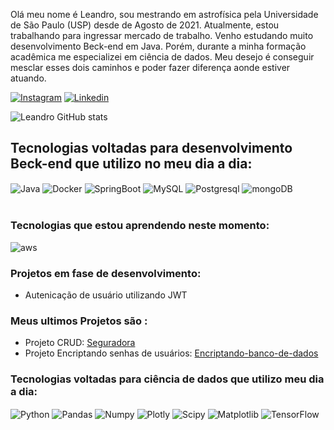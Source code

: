 Olá meu nome é Leandro, sou mestrando em astrofísica pela Universidade de São Paulo (USP) desde de Agosto de 2021. Atualmente, estou trabalhando para ingressar mercado de trabalho. Venho estudando muito desenvolvimento Beck-end em Java. Porém, durante a minha formação acadêmica me especializei em ciência de dados. Meu desejo é conseguir mesclar esses dois caminhos e poder fazer diferença aonde estiver atuando.



[![Instagram](https://img.shields.io/badge/Instagram-E4405F?style=for-the-badge&logo=instagram&logoColor=white)](https://www.instagram.com/_leandro_matheus/)
[![Linkedin](https://img.shields.io/badge/LinkedIn-0077B5?style=for-the-badge&logo=linkedin&logoColor=white)](https://www.linkedin.com/in/leandro-matheus-silva/)



![Leandro GitHub stats](https://github-readme-stats.vercel.app/api?username=LeandroMatheumatical&show_icons=true&theme=tokyonight)

## Tecnologias voltadas para desenvolvimento Beck-end que utilizo no meu dia a dia:
<div style="display: inline_block">
<img align ="center" alt="Java" src ="https://img.shields.io/badge/Java-ED8B00?style=for-the-badge&logo=java&logoColor=white"/> 
<img align ="center" alt="Docker" src ="https://img.shields.io/badge/docker-%230db7ed.svg?style=for-the-badge&logo=docker&logoColor=white"/>
<img align ="center" alt="SpringBoot" src ="https://img.shields.io/badge/Spring-6DB33F?style=for-the-badge&logo=spring&logoColor=white"/>
<img align ="center" alt="MySQL" src ="https://img.shields.io/badge/MySQL-00000F?style=for-the-badge&logo=mysql&logoColor=white"/>
<img align ="center" alt="Postgresql" src ="https://img.shields.io/badge/PostgreSQL-316192?style=for-the-badge&logo=postgresql&logoColor=white"/>
<img align ="center" alt="mongoDB" src ="https://img.shields.io/badge/MongoDB-4EA94B?style=for-the-badge&logo=mongodb&logoColor=white"/>
</div><br/>

### Tecnologias que estou aprendendo neste momento:
<img align ="center" alt="aws" src ="https://img.shields.io/badge/Amazon_AWS-FF9900?style=for-the-badge&logo=amazonaws&logoColor=white"/>

### Projetos em fase de desenvolvimento:
- Autenicação de usuário utilizando JWT

### Meus ultimos Projetos são :
- Projeto CRUD: [Seguradora](https://github.com/LeandroMatheumatical/Seguradora)
- Projeto  Encriptando senhas de usuários: [Encriptando-banco-de-dados](https://github.com/LeandroMatheumatical/Encriptando-banco-de-dados)


### Tecnologias voltadas para ciência de dados que utilizo meu dia a dia:
<div style="display: inline_block">
<img align ="center" alt="Python" src ="https://img.shields.io/badge/Python-3776AB?style=for-the-badge&logo=python&logoColor=white"/>
<img align ="center" alt="Pandas" src ="https://img.shields.io/badge/pandas-%23150458.svg?style=for-the-badge&logo=pandas&logoColor=white"/>
<img align ="center" alt="Numpy" src ="https://img.shields.io/badge/numpy-%23013243.svg?style=for-the-badge&logo=numpy&logoColor=white)"/>
<img align ="center" alt="Plotly" src ="https://img.shields.io/badge/Plotly-%233F4F75.svg?style=for-the-badge&logo=plotly&logoColor=white"/>
<img align ="center" alt="Scipy" src ="https://img.shields.io/badge/SciPy-%230C55A5.svg?style=for-the-badge&logo=scipy&logoColor=%white"/>
<img align ="center" alt="Matplotlib" src ="https://img.shields.io/badge/Matplotlib-%23ffffff.svg?style=for-the-badge&logo=Matplotlib&logoColor=black"/>
<img align ="center" alt="TensorFlow" src ="https://img.shields.io/badge/TensorFlow-%23FF6F00.svg?style=for-the-badge&logo=TensorFlow&logoColor=white"/>



</div><br/>

<!--
**LeandroMatheumatical/LeandroMatheumatical** is a ✨ _special_ ✨ repository because its `README.md` (this file) appears on your GitHub profile.

Here are some ideas to get you started:

- 🔭 I’m currently working on ...
- 🌱 I’m currently learning ...
- 👯 I’m looking to collaborate on ...
- 🤔 I’m looking for help with ...
- 💬 Ask me about ...
- 📫 How to reach me: ...
- 😄 Pronouns: ...
- ⚡ Fun fact: ...
-->
